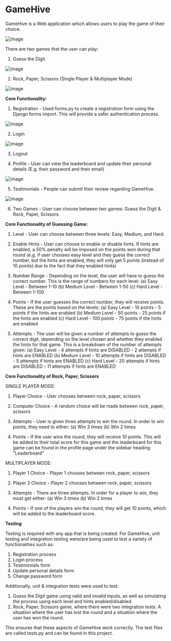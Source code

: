 # GameHive
GameHive is a Web application which allows users to play the game of their choice.

![image](https://github.com/user-attachments/assets/360422e1-7c84-47b6-96b0-3505c098be7e)

There are two games that the user can play:
1. Guess the Digit

 ![image](https://github.com/user-attachments/assets/e1f3017f-5751-4f53-8066-5ae6aee69097)
  
2. Rock, Paper, Scissors (Single Player & Multiplayer Mode)
   
![image](https://github.com/user-attachments/assets/5cded345-c3a6-4c0d-814b-26737ba34e81)

**Core Functionality:**
1. Registration - Used forms.py to create a registration form using the Django forms import. This will provide a safer authentication process.

![image](https://github.com/user-attachments/assets/98d29308-e53b-475b-8771-5340b163ca93)


2. Login

![image](https://github.com/user-attachments/assets/afc1f39b-741b-4036-8d3d-6852275cb465)


3. Logout

4. Profile - User can view the leaderboard and update their personal details (E.g. their password and their email)

![image](https://github.com/user-attachments/assets/4a877e29-b0eb-4770-b4aa-46b25b1f22c8)

5. Testimonials - People can submit their review regarding GameHive.

![image](https://github.com/user-attachments/assets/18064162-6fd2-46b7-8670-57e8e73a93e5)


6. Two Games - User can choose between two games: Guess the Digit & Rock, Paper, Scissors.

**Core Functionality of Guessing Game:**

1. Level - User can choose between three levels: Easy, Medium, and Hard. 

2. Enable Hints - User can choose to enable or disable hints. If hints are enabled, a 50% penalty will be imposed on the points
won during that round (e.g. if user chooses easy level and they guess the correct number, but the hints are enabled, they will only
get 5 points (instead of 10 points) due to the fact that they enabled hints)

3. Number Range - Depending on the level, the user will have to guess the correct number. This is the range of numbers for each level:
(a) Easy Level - Between 1-10
(b) Medium Level - Between 1-50
(c) Hard Level - Between 1-100

4. Points - If the user guesses the correct number, they will receive points. These are the points based on the levels:
(a) Easy Level - 10 points - 5 points if the hints are enabled
(b) Medium Level - 50 points - 25 points if the hints are enabled
(c) Hard Level - 100 points - 75 points if the hints are enabled

5. Attempts - The user will be given a number of attempts to guess the correct digit, depending on the level chosen and whether they
enabled the hints for that game. This is a breakdown of the number of attempts given:
(a) Easy Level - 4 attempts if hints are DISABLED - 2 attempts if hints are ENABLED
(b) Medium Level - 10 attempts if hints are DISABLED - 5 attempts if hints are ENABLED
(c) Hard Level - 20 attempts if hints are DISABLED - 11 attempts if hints are ENABLED

**Core Functionality of Rock, Paper, Scissors**

SINGLE PLAYER MODE:

1. Player Choice - User chooses between rock, paper, scissors

2. Computer Choice - A random choice will be made between rock, paper, scissors

3. Attempts - User is given three attempts to win the round. In order to win points, they need to either:
(a) Win 3 times
(b) Win 2 times

4. Points - If the user wins the round, they will receive 10 points. This will be added to their total score for this game and the 
leaderboard for this game can be found in the profile page under the sidebar heading "Leaderboard"

MULTIPLAYER MODE:

1. Player 1 Choice - Player 1 chooses between rock, paper, scissors

2. Player 2 Choice - Player 2 chooses between rock, paper, scissors

3. Attempts - There are three attempts. In order for a player to win, they must get either:
(a) Win 3 times
(b) Win 2 times

4. Points - If one of the players win the round, they will get 10 points, which will be added to the leaderboard score.

**Testing**

Testing is required with any app that is being created. For GameHive, unit testing and integration testing were/are being used to test
a variety of functionalities such as:
1. Registration process
2. Login process
3. Testimonials form
4. Update personal details form
5. Change password form

Additionally, unit & integration tests were used to test:
1. Guess the Digit game using valid and invalid inputs, as well as simulating the process using each level and hints enabled/disabled.
2. Rock, Paper, Scissors game, where there were two integration tests: A situation where the user has lost the round and a situation where the user has won the round.

This ensures that these aspects of GameHive work correctly. The test files are called tests.py and can be found in this project.
